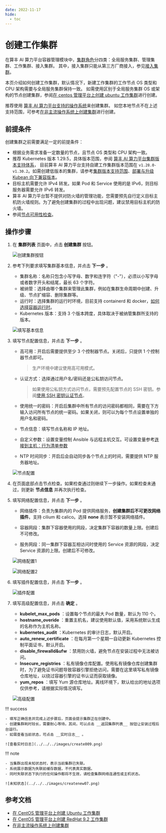 ```yaml
---
date: 2022-11-17
hide:
  - toc
---
```


# 创建工作集群

在算丰 AI 算力平台容器管理模块中，[集群角色](cluster-role.md)分四类：全局服务集群、管理集群、工作集群、接入集群。
其中，接入集群只能从第三方厂商接入，参见[接入集群](./integrate-cluster.md)。

本页介绍如何创建工作集群，默认情况下，新建工作集群的工作节点 OS 类型和 CPU 架构需要与全局服务集群保持一致。
如需使用区别于全局服务集群 OS 或架构的节点创建集群，参阅[在 centos 管理平台上创建 ubuntu 工作集群](../../best-practice/create-ubuntu-on-centos-platform.md)进行创建。

推荐使用 [算丰 AI 算力平台支持的操作系统](../../../install/commercial/deploy-requirements.md)来创建集群。
如您本地节点不在上述支持范围，可参考[在非主流操作系统上创建集群](../../best-practice/use-otherlinux-create-custer.md)进行创建。

## 前提条件

创建集群之前需要满足一定的前提条件：

- 根据业务需求准备一定数量的节点，且节点 OS 类型和 CPU 架构一致。
- 推荐 Kubernetes 版本 1.29.5，具体版本范围，参阅 [算丰 AI 算力平台集群版本支持体系](./cluster-version.md)，
  目前算丰 AI 算力平台支持自建工作集群版本范围在 `v1.28.0-v1.30.2`。如需创建低版本的集群，请参考[集群版本支持范围](./cluster-version.md)、[部署与升级 Kubean 向下兼容版本](../../best-practice/kubean-low-version.md)。
- 目标主机需要允许 IPv4 转发。如果 Pod 和 Service 使用的是 IPv6，则目标服务器需要允许 IPv6 转发。
- 算丰 AI 算力平台暂不提供对防火墙的管理功能，您需要预先自行定义目标主机防火墙规则。为了避免创建集群的过程中出现问题，建议禁用目标主机的防火墙。
- 参阅[节点可用性检查](../nodes/node-check.md)。

## 操作步骤

1. 在 __集群列表__ 页面中，点击 __创建集群__ 按钮。

    ![创建集群按钮](../../../images/create001.png)

2. 参考下列要求填写集群基本信息，并点击 __下一步__ 。

    - 集群名称：名称只包含小写字母、数字和连字符（"-"），必须以小写字母或者数字开头和结尾，最长 63 个字符。
    - 被纳管：选择由哪个集群来管理此集群，例如在集群生命周期中创建、升级、节点扩缩容、删除集群等。
    - 运行时：选择集群的运行时环境，目前支持 containerd 和 docker，[如何选择容器运行时](runtime.md)。
    - Kubernetes 版本：支持 3 个版本跨度，具体取决于被纳管集群所支持的版本。

    ![填写基本信息](../../../images/create002.png)

3. 填写节点配置信息，并点击 __下一步__ 。

    - 高可用：开启后需要提供至少 3 个控制器节点。关闭后，只提供 1 个控制器节点即可。

        > 生产环境中建议使用高可用模式。

    - 认证方式：选择通过用户名/密码还是公私钥访问节点。

        > 如果使用公私钥方式访问节点，需要预先配置节点的 SSH 密钥。参阅[使用 SSH 密钥认证节点](../nodes/node-authentication.md)。

    - 使用统一的密码：开启后集群中所有节点的访问密码都相同，需要在下方输入访问所有节点的统一密码。如果关闭，则可以为每个节点设置单独的用户名和密码。

    - 节点信息：填写节点名称和 IP 地址。
    - 自定义参数：设置变量控制 Ansible 与远程主机交互。可设置变量参考[连接到主机：行为清单参数](https://docs.ansible.com/ansible/latest/inventory_guide/intro_inventory.html#connecting-to-hosts-behavioral-inventory-parameters)
    - NTP 时间同步：开启后会自动同步各个节点上的时间，需要提供 NTP 服务器地址。

    ![节点配置](../../../images/createnew01.png)

4. 在页面底部点击节点检查。如果检查通过则继续下一步操作。如果检查未通过，则更新 __节点信息__ 并再次执行检查。

5. 填写网络配置信息，并点击 __下一步__ 。

    - 网络插件：负责为集群内的 Pod 提供网络服务，**创建集群后不可更改网络插件**。支持 cilium 和 calico。选择 __none__ 表示暂不安装网络插件。

    - 容器网段：集群下容器使用的网段，决定集群下容器的数量上限。创建后不可修改。
    - 服务网段：同一集群下容器互相访问时使用的 Service 资源的网段，决定 Service 资源的上限。创建后不可修改。

    ![网络配置1](../../../images/creatnew03.png)
        
    ![网络配置2](../../../images/creatnew04.png)

6. 填写插件配置信息，并点击 __下一步__ 。

    ![插件配置](../../../images/creatnew05.png)

7. 填写高级配置信息，并点击 __确定__ 。

    - __kubelet_max_pods__ ：设置每个节点的最大 Pod 数量，默认为 110 个。
    - __hostname_overide__ ：重置主机名，建议使用默认值，采用系统默认生成的名称作为主机名称。
    - __kubernetes_audit__ ：Kubernetes 的审计日志，默认开启。
    - __auto_renew_certificate__ ：在每月第一个星期一自动更新 Kubernetes 控制平面证书，默认开启。
    - __disable_firewalld&ufw__ ：禁用防火墙，避免节点在安装过程中无法被访问。
    - __Insecure_registries__ ：私有镜像仓库配置。使用私有镜像仓库创建集群时，为了避免证书问题导致容器引擎拒绝访问，需要在这里填写私有镜像仓库地址，以绕过容器引擎的证书认证而获取镜像。
    - __yum_repos__ ：填写 Yum 源仓库地址。离线环境下，默认给出的地址选项仅供参考，请根据实际情况填写。

    ![高级配置](../../../images/creatnew06.png)

!!! success

    - 填写正确信息并完成上述步骤后，页面会提示集群正在创建中。
    - 创建集群耗时较长，需要耐心等待。其间，可以点击 __返回集群列表__ 按钮让安装过程后台运行。
    - 如需查看当前状态，可点击 __实时日志__ 。

    ![查看实时日志](../../../images/create009.png)

!!! note

    - 当集群出现未知状态时，表示当前集群已失联。
    - 系统展示数据为失联前缓存数据，不代表真实数据。
    - 同时失联状态下执行的任何操作都将不生效，请检查集群网络连通性或主机状态。

    ![未知状态](../../../images/createnew07.png)

## 参考文档

- [在 CentOS 管理平台上创建 Ubuntu 工作集群](../../best-practice/create-ubuntu-on-centos-platform.md)
- [在 CentOS 管理平台上创建 RedHat 9.2 工作集群](../../best-practice/create-redhat9.2-on-centos-platform.md)
- [在非主流操作系统上创建集群](../../best-practice/use-otherlinux-create-custer.md)
